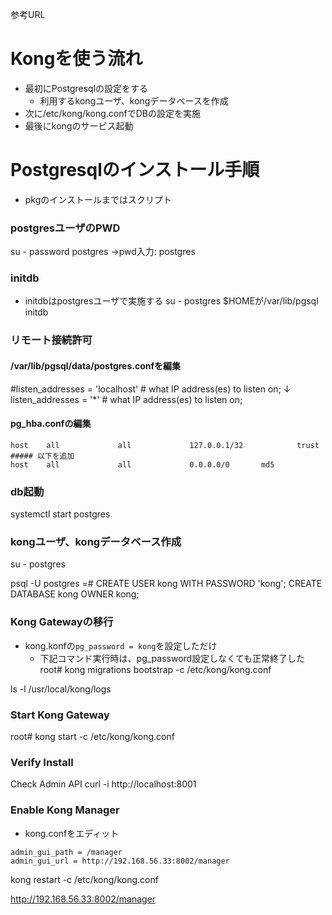 参考URL

# Kongを使う流れ
- 最初にPostgresqlの設定をする
  - 利用するkongユーザ、kongデータベースを作成
- 次に/etc/kong/kong.confでDBの設定を実施
- 最後にkongのサービス起動

# Postgresqlのインストール手順
- pkgのインストールまではスクリプト

### postgresユーザのPWD
su -
password postgres
 ->pwd入力: postgres

### initdb
- initdbはpostgresユーザで実施する
su - postgres
  $HOMEが/var/lib/pgsql
initdb

### リモート接続許可

#### /var/lib/pgsql/data/postgres.confを編集
#listen_addresses = 'localhost'          # what IP address(es) to listen on;
↓
listen_addresses = '*'          # what IP address(es) to listen on;

#### pg_hba.confの編集
```
host    all             all             127.0.0.1/32            trust
##### 以下を追加
host    all             all             0.0.0.0/0       md5
```

### db起動
systemctl start postgres

### kongユーザ、kongデータベース作成
su - postgres

psql -U postgres
=# CREATE USER kong WITH PASSWORD 'kong'; CREATE DATABASE kong OWNER kong;

### Kong Gatewayの移行
- kong.konfの`pg_password = kong`を設定しただけ
  - 下記コマンド実行時は、pg_password設定しなくても正常終了した
root# kong migrations bootstrap -c /etc/kong/kong.conf

ls -l /usr/local/kong/logs

### Start Kong Gateway

root# kong start -c /etc/kong/kong.conf

### Verify Install
Check Admin API
curl -i http://localhost:8001

### Enable Kong Manager
- kong.confをエディット
```
admin_gui_path = /manager
admin_gui_url = http://192.168.56.33:8002/manager
```

kong restart -c /etc/kong/kong.conf

http://192.168.56.33:8002/manager



